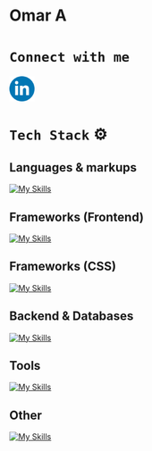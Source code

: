 # Omar A

# `Connect with me` 

<div>
  <a href="www.linkedin.com/in/omar-a-78a318308/">
    <img width="45" height="45" src="https://raw.githubusercontent.com/shahbajjamil/Social-Meadia-Icons/master/Icons-logos/linkedin-circle.png" alt="LinkedIn Badge"/>
  </a>
 
</div>


# `Tech Stack` ⚙

## Languages & markups

[![My Skills](https://skillicons.dev/icons?i=js,typescript,html,css,py)](https://skillicons.dev)

## Frameworks (Frontend)

[![My Skills](https://skillicons.dev/icons?i=react,next)](https://skillicons.dev)

## Frameworks (CSS)

[![My Skills](https://skillicons.dev/icons?i=tailwind,bootstrap,sass,styledcomponents,materialui)](https://skillicons.dev)

## Backend & Databases

[![My Skills](https://skillicons.dev/icons?i=nodejs,express)](https://skillicons.dev)

## Tools

[![My Skills](https://skillicons.dev/icons?i=figma,vscode)](https://skillicons.dev)

## Other 

[![My Skills](https://skillicons.dev/icons?i=git,github,netlify,vite,vercel,redux,reactquery)](https://skillicons.dev)
